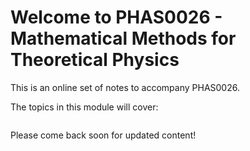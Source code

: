 # Welcome to PHAS0026 - Mathematical Methods for Theoretical Physics

This is an online set of notes to accompany PHAS0026.

The topics in this module will cover:

```{tableofcontents}
```

Please come back soon for updated content!
